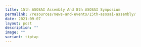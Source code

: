 ```yaml
---
title: 15th ASOSAI Assembly And 8th ASOSAI Symposium
permalink: /resources/news-and-events/15th-asosai-assembly/
date: 2021-09-07
layout: post
description: ""
image: ""
variant: tiptap
---
```

